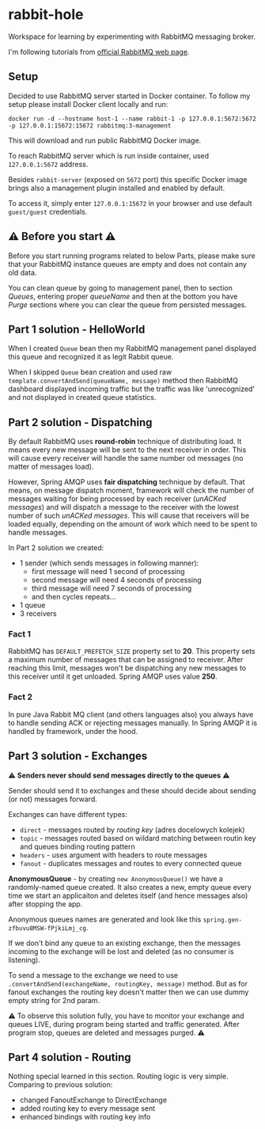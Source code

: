 # rabbit-hole
Workspace for learning by experimenting with RabbitMQ messaging broker.

I'm following tutorials from [official RabbitMQ web page](https://www.rabbitmq.com/tutorials/tutorial-one-spring-amqp.html).

## Setup
Decided to use RabbitMQ server started in Docker container.
To follow my setup please install Docker client locally and run:

`docker run -d --hostname host-1 --name rabbit-1 -p 127.0.0.1:5672:5672 -p 127.0.0.1:15672:15672 rabbitmq:3-management`

This will download and run public RabbitMQ Docker image.

To reach RabbitMQ server which is run inside container, used `127.0.0.1:5672` address.

Besides `rabbit-server` (exposed on `5672` port) this specific Docker image brings also a management plugin installed and enabled by default.

To access it, simply enter `127.0.0.1:15672` in your browser and use default `guest/guest` credentials.

## :warning: Before you start :warning:

Before you start running programs related to below Parts, please make sure that your RabbitMQ instance queues are empty and does not contain any old data.

You can clean queue by going to management panel, then to section *Queues*, entering proper *queueName* and then at the bottom you have *Purge* sections where you can clear the queue from persisted messages.

## Part 1 solution - HelloWorld

When I created `Queue` bean then my RabbitMQ management panel displayed this queue and recognized it as legit Rabbit queue.

When I skipped `Queue` bean creation and used raw `template.convertAndSend(queueName, message)` method then RabbitMQ dashboard displayed incoming traffic but the traffic was like 'unrecognized' and not displayed in created queue statistics.

## Part 2 solution - Dispatching

By default RabbitMQ uses **round-robin** technique of distributing load. It means every new message will be sent to the next receiver in order.
This will cause every receiver will handle the same number od messages (no matter of messages load).

However, Spring AMQP uses **fair dispatching** technique by default.
That means, on message dispatch moment, framework will check the number of messages waiting for being processed by each receiver (*unACKed messages*) and will dispatch a message to the receiver with the lowest number of such *unACKed messages*.
This will cause that receivers will be loaded equally, depending on the amount of work which need to be spent to handle messages. 

In Part 2 solution we created:
* 1 sender (which sends messages in following manner):
  * first message will need 1 second of processing
  * second message will need 4 seconds of processing
  * third message will need 7 seconds of processing
  * and then cycles repeats...
* 1 queue
* 3 receivers

### Fact 1
RabbitMQ has `DEFAULT_PREFETCH_SIZE` property set to **20**. This property sets a maximum number of messages that can be assigned to receiver. 
After reaching this limit, messages won't be dispatching any new messages to this receiver until it get unloaded.
Spring AMQP uses value **250**.

### Fact 2

In pure Java Rabbit MQ client (and others languages also) you always have to handle sending ACK or rejecting messages manually.
In Spring AMQP it is handled by framework, under the hood.

## Part 3 solution - Exchanges

:warning: **Senders never should send messages directly to the queues** :warning:

Sender should send it to exchanges and these should decide about sending (or not) messages forward.

Exchanges can have different types: 
- `direct` - messages routed by *routing key* (adres docelowych kolejek)
- `topic` - messages routed based on wildard matching between routin key and queues binding routing pattern
- `headers` - uses argument with headers to route messages
- `fanout` - duplicates messages and routes to every connected queue

**AnonymousQueue** - by creating `new AnonymousQueue()` we have a randomly-named queue created. It also creates a new, empty queue every time we start an applicaiton and deletes itself (and hence messages also) after stopping the app.

Anonymous queues names are generated and look like this `spring.gen-zfbuvu8MSW-fPjkiLmj_cg`.

If we don't bind any queue to an existing exchange, then the messages incoming to the exchange will be lost and deleted (as no consumer is listening).

To send a message to the exchange we need to use `.convertAndSend(exchangeName, routingKey, message)` method. But as for fanout exchanges the routing key doesn't matter then we can use dummy empty string for 2nd param.

:warning: To observe this solution fully, you have to monitor your exchange and queues LIVE, during program being started and traffic generated. After program stop, queues are deleted and messages purged. :warning:

## Part 4 solution - Routing

Nothing special learned in this section. Routing logic is very simple. Comparing to previous solution:
- changed FanoutExchange to DirectExchange
- added routing key to every message sent
- enhanced bindings with routing key info